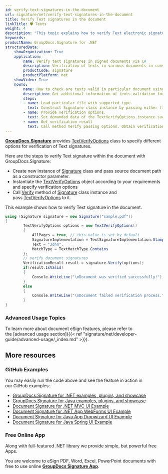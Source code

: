 ```yaml
---
id: verify-text-signatures-in-the-document
url: signature/net/verify-text-signatures-in-the-document
title: Verify Text signatures in the document
linkTitle: 🛡 Texts
weight: 4
description: "This topic explains how to verify Text electronic signatures with GroupDocs.Signature API."
keywords: 
productName: GroupDocs.Signature for .NET
structuredData:
    showOrganization: True
    application:    
        name: Verify text signatures in signed documents via C#    
        description: Verification of texts in various documents in convenient way with C# language and GroupDocs.Signature for .NET APIs
        productCode: signature
        productPlatform: net 
    showVideo: True
    howTo:
        name: How to check are texts valid in particular document using C# 
        description: Get additional information of texts validation for any documents in C#
        steps:
        - name: Load particular file with supported type.
          text: Construct Signature class instance by passing either file path or stream. 
        - name: Provide verification options. 
          text: Set demanded data of the TextVerifyOptions instance such as text or type of text verification.
        - name: Get verification result
          text: Call method Verify passing options. Obtain verification result whose property IsValid must be true if verification succeed.
---
```

[**GroupDocs.Signature**](https://products.groupdocs.com/signature/net) provides [TextVerifyOptions](https://reference.groupdocs.com/signature/net/groupdocs.signature.options/textverifyoptions) class to specify different options for verification of Text signatures.

Here are the steps to verify Text signature within the document with GroupDocs.Signature:

* Create new instance of [Signature](https://reference.groupdocs.com/signature/net/groupdocs.signature/signature) class and pass source document path as a constructor parameter.
* Instantiate the [TextVerifyOptions](https://reference.groupdocs.com/signature/net/groupdocs.signature.options/textverifyoptions) object according to your requirements and specify verification options
* Call [Verify](https://reference.groupdocs.com/signature/net/groupdocs.signature/signature/verify) method of [Signature](https://reference.groupdocs.com/signature/net/groupdocs.signature/signature) class instance and pass [TextVerifyOptions](https://reference.groupdocs.com/signature/net/groupdocs.signature.options/textverifyoptions) to it.

This example shows how to verify Text signature in the document.

```csharp
using (Signature signature = new Signature("sample.pdf"))
{
        TextVerifyOptions options = new TextVerifyOptions()
        {
            AllPages = true, // this value is set by default
            SignatureImplementation = TextSignatureImplementation.Stamp,
            Text = "John",
            MatchType = TextMatchType.Contains
        };
        // verify document signatures
        VerificationResult result = signature.Verify(options);
        if(result.IsValid)
        {
            Console.WriteLine("\nDocument was verified successfully!");
        }
        else
        {
            Console.WriteLine("\nDocument failed verification process.");
        }
}
```

### Advanced Usage Topics

To learn more about document eSign features, please refer to the [advanced usage section]({{< ref "signature/net/developer-guide/advanced-usage/_index.md" >}}).

## More resources

### GitHub Examples

You may easily run the code above and see the feature in action in our GitHub examples:

* [GroupDocs.Signature for .NET examples, plugins, and showcase](https://github.com/groupdocs-signature/GroupDocs.Signature-for-.NET)
* [GroupDocs.Signature for Java examples, plugins, and showcase](https://github.com/groupdocs-signature/GroupDocs.Signature-for-Java)
* [Document Signature for .NET MVC UI Example](https://github.com/groupdocs-signature/GroupDocs.Signature-for-.NET-MVC)
* [Document Signature for .NET App WebForms UI Example](https://github.com/groupdocs-signature/GroupDocs.Signature-for-.NET-WebForms)
* [Document Signature for Java App Dropwizard UI Example](https://github.com/groupdocs-signature/GroupDocs.Signature-for-Java-Dropwizard)
* [Document Signature for Java Spring UI Example](https://github.com/groupdocs-signature/GroupDocs.Signature-for-Java-Spring)

### Free Online App

Along with full-featured .NET library we provide simple, but powerful free Apps.

You are welcome to eSign PDF, Word, Excel, PowerPoint documents with free to use online **[GroupDocs Signature App](https://products.groupdocs.app/signature)**.

